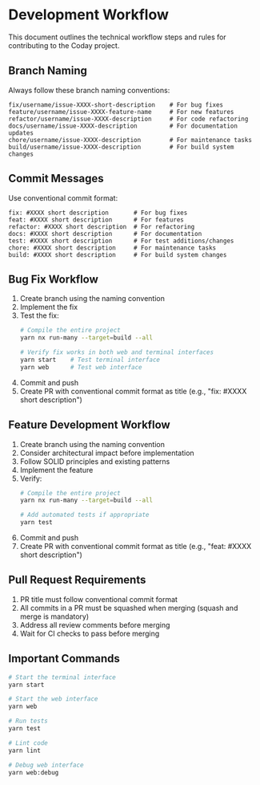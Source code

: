 # Development Workflow

This document outlines the technical workflow steps and rules for contributing to the Coday project.

## Branch Naming

Always follow these branch naming conventions:
```
fix/username/issue-XXXX-short-description    # For bug fixes
feature/username/issue-XXXX-feature-name     # For new features
refactor/username/issue-XXXX-description     # For code refactoring
docs/username/issue-XXXX-description         # For documentation updates
chore/username/issue-XXXX-description        # For maintenance tasks
build/username/issue-XXXX-description        # For build system changes
```

## Commit Messages

Use conventional commit format:
```
fix: #XXXX short description       # For bug fixes
feat: #XXXX short description      # For features
refactor: #XXXX short description  # For refactoring
docs: #XXXX short description      # For documentation
test: #XXXX short description      # For test additions/changes
chore: #XXXX short description     # For maintenance tasks
build: #XXXX short description     # For build system changes
```

## Bug Fix Workflow

1. Create branch using the naming convention
2. Implement the fix
3. Test the fix:
   ```bash
   # Compile the entire project
   yarn nx run-many --target=build --all
   
   # Verify fix works in both web and terminal interfaces
   yarn start    # Test terminal interface
   yarn web      # Test web interface
   ```
4. Commit and push
5. Create PR with conventional commit format as title (e.g., "fix: #XXXX short description")

## Feature Development Workflow

1. Create branch using the naming convention
2. Consider architectural impact before implementation
3. Follow SOLID principles and existing patterns
4. Implement the feature
5. Verify:
   ```bash
   # Compile the entire project
   yarn nx run-many --target=build --all
   
   # Add automated tests if appropriate
   yarn test
   ```
6. Commit and push
7. Create PR with conventional commit format as title (e.g., "feat: #XXXX short description")

## Pull Request Requirements

1. PR title must follow conventional commit format
2. All commits in a PR must be squashed when merging (squash and merge is mandatory)
3. Address all review comments before merging
4. Wait for CI checks to pass before merging

## Important Commands

```bash
# Start the terminal interface
yarn start

# Start the web interface
yarn web

# Run tests
yarn test

# Lint code
yarn lint

# Debug web interface
yarn web:debug
```